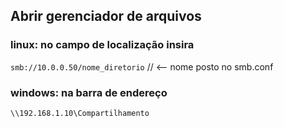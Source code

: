 ## Abrir gerenciador de arquivos

### linux: no campo de localização insira

`smb://10.0.0.50/nome_diretorio` // <-- nome posto no smb.conf

### windows: na barra de endereço

`\\192.168.1.10\Compartilhamento`
